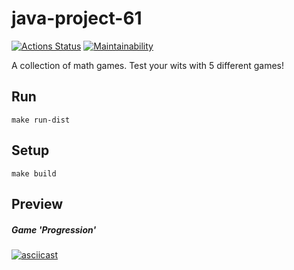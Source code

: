 # java-project-61

[![Actions Status](https://github.com/niyatanya/java-project-61/actions/workflows/hexlet-check.yml/badge.svg)](https://github.com/niyatanya/java-project-61/actions) [![Maintainability](https://api.codeclimate.com/v1/badges/8592442660ce5effe775/maintainability)](https://codeclimate.com/github/niyatanya/java-project-61/maintainability)

A collection of math games. Test your wits with 5 different games!

## Run
```
make run-dist
```

## Setup
```
make build
```

## Preview

##### Game 'Progression'
[![asciicast](https://asciinema.org/a/SZIpCr2Q1LpulSybu4QjqLF9v.svg)](https://asciinema.org/a/SZIpCr2Q1LpulSybu4QjqLF9v)
